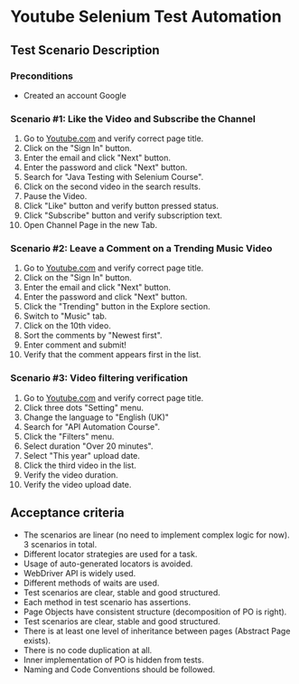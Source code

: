# Youtube Selenium Test Automation

## Test Scenario Description

### Preconditions

-  Created an account Google

### Scenario #1: Like the Video and Subscribe the Channel

1. Go to [Youtube.com](https://www.youtube.com/) and verify correct page title.
2. Click on the "Sign In" button.
3. Enter the email and click "Next" button.
4. Enter the password and click "Next" button.
5. Search for "Java Testing with Selenium Course".
6. Click on the second video in the search results.
7. Pause the Video.
8. Click "Like" button and verify button pressed status. 
9. Click "Subscribe" button and verify subscription text.
10. Open Channel Page in the new Tab.

### Scenario #2: Leave a Comment on a Trending Music Video

1. Go to [Youtube.com](https://www.youtube.com/) and verify correct page title.
2. Click on the "Sign In" button.
3. Enter the email and click "Next" button.
4. Enter the password and click "Next" button.
5. Click the "Trending" button in the Explore section.
6. Switch to "Music" tab.
7. Click on the 10th video.
8. Sort the comments by "Newest first".
9. Enter comment and submit!
10. Verify that the comment appears first in the list.

### Scenario #3: Video filtering verification

1. Go to [Youtube.com](https://www.youtube.com/) and verify correct page title.
2. Click three dots "Setting" menu.
3. Change the language to "English (UK)"
4. Search for "API Automation Course".
5. Click the "Filters" menu.
6. Select duration "Over 20 minutes".
7. Select "This year" upload date.
8. Click the third video in the list.
9. Verify the video duration.
10. Verify the video upload date.

## Acceptance criteria
- The scenarios are linear (no need to implement complex logic for now). 3 scenarios in total.
- Different locator strategies are used for a task.
- Usage of auto-generated locators is avoided.
- WebDriver API is widely used.
- Different methods of waits are used.
- Test scenarios are clear, stable and good structured.
- Each method in test scenario has assertions.
- Page Objects have consistent structure (decomposition of PO is right).
- Test scenarios are clear, stable and good structured.
- There is at least one level of inheritance between pages (Abstract Page exists).
- There is no code duplication at all.
- Inner implementation of PO is hidden from tests.
- Naming and Code Conventions should be followed.



